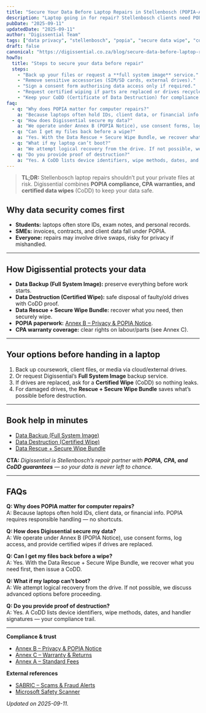 ```yaml
---
title: "Secure Your Data Before Laptop Repairs in Stellenbosch (POPIA-Aware)"
description: "Laptop going in for repair? Stellenbosch clients need POPIA-compliant backup & data wipe options. Digissential provides full-system backups and CoDD certificates."
pubDate: "2025-09-11"
updatedDate: "2025-09-11"
author: "Digissential Team"
tags: ["data privacy", "stellenbosch", "popia", "secure data wipe", "computer repair"]
draft: false
canonical: "https://digissential.co.za/blog/secure-data-before-laptop-repairs-stellenbosch/"
howTo:
  title: "Steps to secure your data before repair"
  steps:
    - "Back up your files or request a **full system image** service."
    - "Remove sensitive accessories (SIM/SD cards, external drives)."
    - "Sign a consent form authorising data access only if required."
    - "Request certified wiping if parts are replaced or drives recycled."
    - "Keep your CoDD (Certificate of Data Destruction) for compliance records."
faq:
  - q: "Why does POPIA matter for computer repairs?"
    a: "Because laptops often hold IDs, client data, or financial info. POPIA requires responsible handling — no shortcuts."
  - q: "How does Digissential secure my data?"
    a: "We operate under Annex B (POPIA Notice), use consent forms, log access, and provide certified wipes if drives are replaced."
  - q: "Can I get my files back before a wipe?"
    a: "Yes. With the Data Rescue + Secure Wipe Bundle, we recover what you need first, then issue a CoDD."
  - q: "What if my laptop can’t boot?"
    a: "We attempt logical recovery from the drive. If not possible, we discuss advanced options before proceeding."
  - q: "Do you provide proof of destruction?"
    a: "Yes. A CoDD lists device identifiers, wipe methods, dates, and handler signatures — your compliance trail."
---
```


> **TL;DR:** Stellenbosch laptop repairs shouldn’t put your private files at risk. Digissential combines **POPIA compliance, CPA warranties, and certified data wipes** (CoDD) to keep your data safe.

## Why data security comes first
- **Students:** laptops often store IDs, exam notes, and personal records.  
- **SMEs:** invoices, contracts, and client data fall under POPIA.  
- **Everyone:** repairs may involve drive swaps, risky for privacy if mishandled.  

---

## How Digissential protects your data
- **Data Backup (Full System Image):** preserve everything before work starts.  
- **Data Destruction (Certified Wipe):** safe disposal of faulty/old drives with CoDD proof.  
- **Data Rescue + Secure Wipe Bundle:** recover what you need, then securely wipe.  
- **POPIA paperwork:** [Annex B – Privacy & POPIA Notice](/legal/privacy-popia-processing-notice/).  
- **CPA warranty coverage:** clear rights on labour/parts (see Annex C).  

---

## Your options before handing in a laptop
1. Back up coursework, client files, or media via cloud/external drives.  
2. Or request Digissential’s **Full System Image** backup service.  
3. If drives are replaced, ask for a **Certified Wipe** (CoDD) so nothing leaks.  
4. For damaged drives, the **Rescue + Secure Wipe Bundle** saves what’s possible before destruction.  

---

## Book help in minutes
- [Data Backup (Full System Image)](/services/data-backup-recovery/)  
- [Data Destruction (Certified Wipe)](/services/certificate-of-data-destruction/)  
- [Data Rescue + Secure Wipe Bundle](/bundles/data-rescue-wipe/)  

**CTA:** *Digissential is Stellenbosch’s repair partner with **POPIA, CPA, and CoDD guarantees** — so your data is never left to chance.*

---

## FAQs

**Q: Why does POPIA matter for computer repairs?**  
A: Because laptops often hold IDs, client data, or financial info. POPIA requires responsible handling — no shortcuts.

**Q: How does Digissential secure my data?**  
A: We operate under Annex B (POPIA Notice), use consent forms, log access, and provide certified wipes if drives are replaced.

**Q: Can I get my files back before a wipe?**  
A: Yes. With the Data Rescue + Secure Wipe Bundle, we recover what you need first, then issue a CoDD.

**Q: What if my laptop can’t boot?**  
A: We attempt logical recovery from the drive. If not possible, we discuss advanced options before proceeding.

**Q: Do you provide proof of destruction?**  
A: Yes. A CoDD lists device identifiers, wipe methods, dates, and handler signatures — your compliance trail.

---

**Compliance & trust**  
- [Annex B – Privacy & POPIA Notice](/legal/privacy-popia-processing-notice/)  
- [Annex C – Warranty & Returns](/legal/warranty-returns/)  
- [Annex A – Standard Fees](/legal/standard-fees/)  

**External references**  
- [SABRIC – Scams & Fraud Alerts](https://www.sabric.co.za/)  
- [Microsoft Safety Scanner](https://learn.microsoft.com/en-us/defender-endpoint/safety-scanner-download)  

*Updated on 2025-09-11.*
